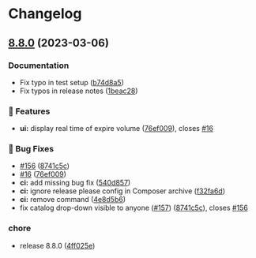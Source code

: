 # Changelog

## [8.8.0](https://github.com/bacula-web/bacula-web/compare/v8.7.0...v8.8.0) (2023-03-06)


### Documentation

* Fix typo in test setup ([b74d8a5](https://github.com/bacula-web/bacula-web/commit/b74d8a54566ea2ee4372be089f0c2243253487a2))
* Fix typos in release notes ([1beac28](https://github.com/bacula-web/bacula-web/commit/1beac28d318f145d84bba4c985aa484595c2d498))


### 🚀 Features

* **ui:** display real time of expire volume ([76ef009](https://github.com/bacula-web/bacula-web/commit/76ef00944df4752a8c34c75b2bbc22d37a8c10ac)), closes [#16](https://github.com/bacula-web/bacula-web/issues/16)


### 🐛 Bug Fixes

* [#156](https://github.com/bacula-web/bacula-web/issues/156) ([8741c5c](https://github.com/bacula-web/bacula-web/commit/8741c5c7bb25185849b28c536b9206eb49533721))
* [#16](https://github.com/bacula-web/bacula-web/issues/16) ([76ef009](https://github.com/bacula-web/bacula-web/commit/76ef00944df4752a8c34c75b2bbc22d37a8c10ac))
* **ci:** add missing bug fix ([540d857](https://github.com/bacula-web/bacula-web/commit/540d857463b20ca4cdf81d1d937e664f17fd9b50))
* **ci:** ignore release please config in Composer archive ([f32fa6d](https://github.com/bacula-web/bacula-web/commit/f32fa6df0f95eb77965a4d12f4de1be77cb56767))
* **ci:** remove command ([4e8d5b6](https://github.com/bacula-web/bacula-web/commit/4e8d5b6113a8211880e370deebbc7ef1a5eaa93f))
* fix catalog drop-down visible to anyone ([#157](https://github.com/bacula-web/bacula-web/issues/157)) ([8741c5c](https://github.com/bacula-web/bacula-web/commit/8741c5c7bb25185849b28c536b9206eb49533721)), closes [#156](https://github.com/bacula-web/bacula-web/issues/156)


### chore

* release 8.8.0 ([4ff025e](https://github.com/bacula-web/bacula-web/commit/4ff025e6b10f126930568f87f56680516ab662c9))
